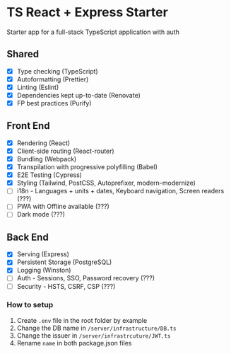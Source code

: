 # TS React + Express Starter

Starter app for a full-stack TypeScript application with auth

## Shared

- [x] Type checking (TypeScript)
- [x] Autoformatting (Prettier)
- [x] Linting (Eslint)
- [x] Dependencies kept up-to-date (Renovate)
- [x] FP best practices (Purify)

## Front End

- [x] Rendering (React)
- [x] Client-side routing (React-router)
- [x] Bundling (Webpack)
- [x] Transpilation with progressive polyfilling (Babel)
- [x] E2E Testing (Cypress)
- [x] Styling (Tailwind, PostCSS, Autoprefixer, modern-modernize)
- [ ] i18n - Languages + units + dates, Keyboard navigation, Screen readers (???)
- [ ] PWA with Offline available (???)
- [ ] Dark mode (???)

## Back End

- [x] Serving (Express)
- [x] Persistent Storage (PostgreSQL)
- [x] Logging (Winston)
- [ ] Auth - Sessions, SSO, Password recovery (???)
- [ ] Security - HSTS, CSRF, CSP (???)

### How to setup

1. Create `.env` file in the root folder by example
2. Change the DB name in `/server/infrastructure/DB.ts`
3. Change the issuer in `/server/infrastrcuture/JWT.ts`
4. Rename `name` in both package.json files
